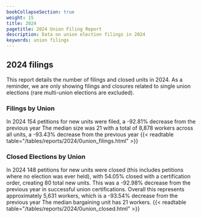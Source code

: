 ```yaml
---
bookCollapseSection: true
weight: 15
title: 2024
pagetitle: 2024 Union Filing Report
description: Data on union election filings in 2024
keywords: union filings
---
```


## 2024 filings

This report details the number of filings and closed units in 2024. As a reminder, we are only showing filings and closures related to single union elections (rare multi-union elections are excluded).

### Filings by Union
In 2024 154 petitions for new units were filed, a -92.81% decrease from the previous year The median size was 21 with a total of 8,878 workers across all units, a -93.43% decrease from the previous year
{{< readtable table="/tables/reports/2024/0union_filings.html" >}}

### Closed Elections by Union
In 2024 148 petitions for new units were closed (this includes petitions where no election was ever held), with 54.05% closed with a certification order, creating 80 total new units. This was a -92.98% decrease from the previous year in successful union certifications. Overall this represents approximately 5,631 workers, which is a -93.54% decrease from the previous year The median bargaining unit has 21 workers.
{{< readtable table="/tables/reports/2024/0union_closed.html" >}}
